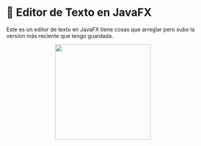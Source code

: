 # 📖 Editor de Texto en JavaFX
Este es un editor de texto en JavaFX tiene cosas que arreglar pero subo la versión más reciente que tengo guardada.


<div align="center">
    <img src="https://cdn.discordapp.com/attachments/1195033283818430557/1195034829763399790/image.png?ex=65ce356a&is=65bbc06a&hm=317c291b31e9e0ac139a2bda3b67279b44e00abfd0b300f91506ca97513a9a4a&" height="250px" />
</div>
